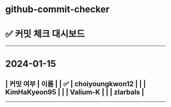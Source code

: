 # github-commit-checker
#  ✅ 커밋 체크 대시보드

---
# 2024-01-15
| 커밋 여부 | 이름 |
| ✅ | choiyoungkwon12 |
|   | KimHaKyeon95 |
|   | Valium-K |
|   | zlarbals |
---

---

